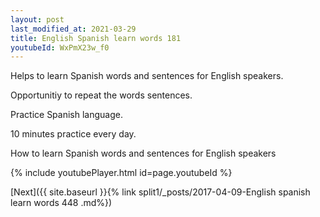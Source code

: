 ```yaml
---
layout: post
last_modified_at: 2021-03-29
title: English Spanish learn words 181 
youtubeId: WxPmX23w_f0
---
```

 
 
Helps to learn Spanish words and sentences for English speakers.

Opportunitiy to repeat the words sentences. 

Practice Spanish language. 
 
10 minutes practice every day. 
 
How to learn Spanish words and sentences for English speakers 
 
{% include youtubePlayer.html id=page.youtubeId %}
 
 
[Next]({{ site.baseurl }}{% link  split1/_posts/2017-04-09-English spanish learn words 448 .md%})
 
